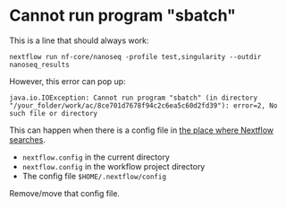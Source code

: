 # Cannot run program "sbatch"

This is a line that should always work:

```
nextflow run nf-core/nanoseq -profile test,singularity --outdir nanoseq_results 
```

However, this error can pop up:

```
java.io.IOException: Cannot run program "sbatch" (in directory "/your_folder/work/ac/8ce701d7678f94c2c6ea5c60d2fd39"): error=2, No such file or directory
```

This can happen when there is a config file in 
[the place where Nextflow searches](https://www.nextflow.io/docs/latest/config.html).
 * `nextflow.config` in the current directory
 * `nextflow.config` in the workflow project directory
 * The config file `$HOME/.nextflow/config`

Remove/move that config file. 
